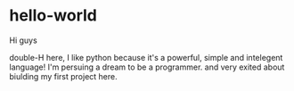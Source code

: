 # hello-world
Hi guys

double-H here, I like python because it's a powerful, simple and intelegent language! 
I'm persuing a dream to be a programmer. and very exited about biulding my first project here.
